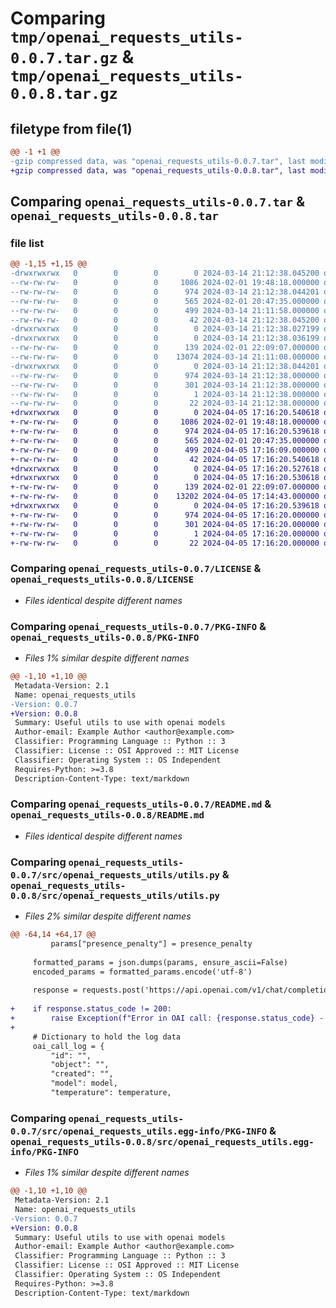 # Comparing `tmp/openai_requests_utils-0.0.7.tar.gz` & `tmp/openai_requests_utils-0.0.8.tar.gz`

## filetype from file(1)

```diff
@@ -1 +1 @@
-gzip compressed data, was "openai_requests_utils-0.0.7.tar", last modified: Thu Mar 14 21:12:38 2024, max compression
+gzip compressed data, was "openai_requests_utils-0.0.8.tar", last modified: Fri Apr  5 17:16:20 2024, max compression
```

## Comparing `openai_requests_utils-0.0.7.tar` & `openai_requests_utils-0.0.8.tar`

### file list

```diff
@@ -1,15 +1,15 @@
-drwxrwxrwx   0        0        0        0 2024-03-14 21:12:38.045200 openai_requests_utils-0.0.7/
--rw-rw-rw-   0        0        0     1086 2024-02-01 19:48:18.000000 openai_requests_utils-0.0.7/LICENSE
--rw-rw-rw-   0        0        0      974 2024-03-14 21:12:38.044201 openai_requests_utils-0.0.7/PKG-INFO
--rw-rw-rw-   0        0        0      565 2024-02-01 20:47:35.000000 openai_requests_utils-0.0.7/README.md
--rw-rw-rw-   0        0        0      499 2024-03-14 21:11:58.000000 openai_requests_utils-0.0.7/pyproject.toml
--rw-rw-rw-   0        0        0       42 2024-03-14 21:12:38.045200 openai_requests_utils-0.0.7/setup.cfg
-drwxrwxrwx   0        0        0        0 2024-03-14 21:12:38.027199 openai_requests_utils-0.0.7/src/
-drwxrwxrwx   0        0        0        0 2024-03-14 21:12:38.036199 openai_requests_utils-0.0.7/src/openai_requests_utils/
--rw-rw-rw-   0        0        0      139 2024-02-01 22:09:07.000000 openai_requests_utils-0.0.7/src/openai_requests_utils/__init__.py
--rw-rw-rw-   0        0        0    13074 2024-03-14 21:11:08.000000 openai_requests_utils-0.0.7/src/openai_requests_utils/utils.py
-drwxrwxrwx   0        0        0        0 2024-03-14 21:12:38.044201 openai_requests_utils-0.0.7/src/openai_requests_utils.egg-info/
--rw-rw-rw-   0        0        0      974 2024-03-14 21:12:38.000000 openai_requests_utils-0.0.7/src/openai_requests_utils.egg-info/PKG-INFO
--rw-rw-rw-   0        0        0      301 2024-03-14 21:12:38.000000 openai_requests_utils-0.0.7/src/openai_requests_utils.egg-info/SOURCES.txt
--rw-rw-rw-   0        0        0        1 2024-03-14 21:12:38.000000 openai_requests_utils-0.0.7/src/openai_requests_utils.egg-info/dependency_links.txt
--rw-rw-rw-   0        0        0       22 2024-03-14 21:12:38.000000 openai_requests_utils-0.0.7/src/openai_requests_utils.egg-info/top_level.txt
+drwxrwxrwx   0        0        0        0 2024-04-05 17:16:20.540618 openai_requests_utils-0.0.8/
+-rw-rw-rw-   0        0        0     1086 2024-02-01 19:48:18.000000 openai_requests_utils-0.0.8/LICENSE
+-rw-rw-rw-   0        0        0      974 2024-04-05 17:16:20.539618 openai_requests_utils-0.0.8/PKG-INFO
+-rw-rw-rw-   0        0        0      565 2024-02-01 20:47:35.000000 openai_requests_utils-0.0.8/README.md
+-rw-rw-rw-   0        0        0      499 2024-04-05 17:16:09.000000 openai_requests_utils-0.0.8/pyproject.toml
+-rw-rw-rw-   0        0        0       42 2024-04-05 17:16:20.540618 openai_requests_utils-0.0.8/setup.cfg
+drwxrwxrwx   0        0        0        0 2024-04-05 17:16:20.527618 openai_requests_utils-0.0.8/src/
+drwxrwxrwx   0        0        0        0 2024-04-05 17:16:20.530618 openai_requests_utils-0.0.8/src/openai_requests_utils/
+-rw-rw-rw-   0        0        0      139 2024-02-01 22:09:07.000000 openai_requests_utils-0.0.8/src/openai_requests_utils/__init__.py
+-rw-rw-rw-   0        0        0    13202 2024-04-05 17:14:43.000000 openai_requests_utils-0.0.8/src/openai_requests_utils/utils.py
+drwxrwxrwx   0        0        0        0 2024-04-05 17:16:20.539618 openai_requests_utils-0.0.8/src/openai_requests_utils.egg-info/
+-rw-rw-rw-   0        0        0      974 2024-04-05 17:16:20.000000 openai_requests_utils-0.0.8/src/openai_requests_utils.egg-info/PKG-INFO
+-rw-rw-rw-   0        0        0      301 2024-04-05 17:16:20.000000 openai_requests_utils-0.0.8/src/openai_requests_utils.egg-info/SOURCES.txt
+-rw-rw-rw-   0        0        0        1 2024-04-05 17:16:20.000000 openai_requests_utils-0.0.8/src/openai_requests_utils.egg-info/dependency_links.txt
+-rw-rw-rw-   0        0        0       22 2024-04-05 17:16:20.000000 openai_requests_utils-0.0.8/src/openai_requests_utils.egg-info/top_level.txt
```

### Comparing `openai_requests_utils-0.0.7/LICENSE` & `openai_requests_utils-0.0.8/LICENSE`

 * *Files identical despite different names*

### Comparing `openai_requests_utils-0.0.7/PKG-INFO` & `openai_requests_utils-0.0.8/PKG-INFO`

 * *Files 1% similar despite different names*

```diff
@@ -1,10 +1,10 @@
 Metadata-Version: 2.1
 Name: openai_requests_utils
-Version: 0.0.7
+Version: 0.0.8
 Summary: Useful utils to use with openai models
 Author-email: Example Author <author@example.com>
 Classifier: Programming Language :: Python :: 3
 Classifier: License :: OSI Approved :: MIT License
 Classifier: Operating System :: OS Independent
 Requires-Python: >=3.8
 Description-Content-Type: text/markdown
```

### Comparing `openai_requests_utils-0.0.7/README.md` & `openai_requests_utils-0.0.8/README.md`

 * *Files identical despite different names*

### Comparing `openai_requests_utils-0.0.7/src/openai_requests_utils/utils.py` & `openai_requests_utils-0.0.8/src/openai_requests_utils/utils.py`

 * *Files 2% similar despite different names*

```diff
@@ -64,14 +64,17 @@
         params["presence_penalty"] = presence_penalty
 
     formatted_params = json.dumps(params, ensure_ascii=False)
     encoded_params = formatted_params.encode('utf-8')
 
     response = requests.post('https://api.openai.com/v1/chat/completions', headers=headers, data=encoded_params, timeout=timeout, stream=True)
 
+    if response.status_code != 200:
+        raise Exception(f"Error in OAI call: {response.status_code} - {response.text}")
+
     # Dictionary to hold the log data
     oai_call_log = {
         "id": "",
         "object": "",
         "created": "",
         "model": model,
         "temperature": temperature,
```

### Comparing `openai_requests_utils-0.0.7/src/openai_requests_utils.egg-info/PKG-INFO` & `openai_requests_utils-0.0.8/src/openai_requests_utils.egg-info/PKG-INFO`

 * *Files 1% similar despite different names*

```diff
@@ -1,10 +1,10 @@
 Metadata-Version: 2.1
 Name: openai_requests_utils
-Version: 0.0.7
+Version: 0.0.8
 Summary: Useful utils to use with openai models
 Author-email: Example Author <author@example.com>
 Classifier: Programming Language :: Python :: 3
 Classifier: License :: OSI Approved :: MIT License
 Classifier: Operating System :: OS Independent
 Requires-Python: >=3.8
 Description-Content-Type: text/markdown
```

